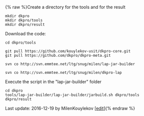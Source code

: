 {% raw %}Create a directory for the tools and for the result

    mkdir dkpro
    mkdir dkpro/tools
    mkdir dkpro/result

Download the code:

    cd dkpro/tools
    
    git pull https://github.com/kouylekov-usit/dkpro-core.git
    git pull https://github.com/dkpro/dkpro-meta.git
    
    svn co http://svn.emmtee.net/ltg/snug/milen/lap-jar-builder
    
    svn co http://svn.emmtee.net/ltg/snug/milen/dkpro-lap

Execute the script in the "lap-jar-builder" folder

    cd dkpro
    tools/lap-jar-builder/lap-jar-builder/jarbuild.sh dkpro/tools dkpro/result

Last update: 2016-12-19 by MilenKouylekov [[edit](https://github.com/delph-in/docs/wiki/LapDevelopment_DKPROCompilation/_edit)]{% endraw %}